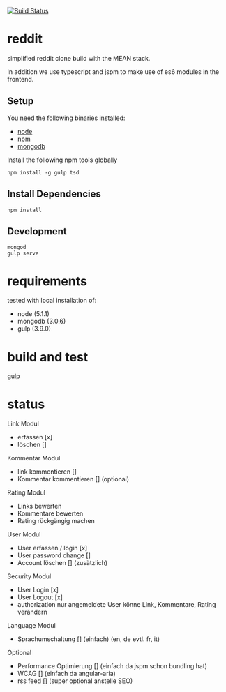 [![Build Status](https://travis-ci.org/munxar/reddit.svg?branch=master)](https://travis-ci.org/munxar/reddit)

# reddit
simplified reddit clone build with the MEAN stack.

In addition we use typescript and jspm to make use of es6 modules in the frontend.

## Setup
You need the following binaries installed:
* [node](https://nodejs.org/)
* [npm](https://www.npmjs.com/)
* [mongodb](https://docs.mongodb.org/manual/tutorial/install-mongodb-on-os-x/)

Install the following npm tools globally
```$
npm install -g gulp tsd
```

## Install Dependencies
```$
npm install
```

## Development
```$
mongod
gulp serve
```

# requirements
tested with local installation of:
 - node (5.1.1)
 - mongodb (3.0.6)
 - gulp (3.9.0)

# build and test
gulp

# status
Link Modul
- erfassen [x]
- löschen []

Kommentar Modul
- link kommentieren []
- Kommentar kommentieren [] (optional)

Rating Modul
- Links bewerten
- Kommentare bewerten
- Rating rückgängig machen

User Modul
- User erfassen / login [x]
- User password change []
- Account löschen [] (zusätzlich)

Security Modul
- User Login [x]
- User Logout [x]
- authorization nur angemeldete User könne Link, Kommentare, Rating verändern

Language Modul
- Sprachumschaltung [] (einfach) (en, de evtl. fr, it)

Optional
- Performance Optimierung [] (einfach da jspm schon bundling hat)
- WCAG [] (einfach da angular-aria)
- rss feed [] (super optional anstelle SEO)
